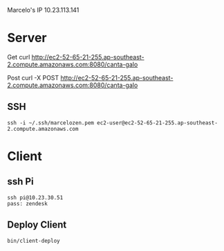 Marcelo's IP
10.23.113.141

# Server

Get
curl http://ec2-52-65-21-255.ap-southeast-2.compute.amazonaws.com:8080/canta-galo

Post
curl -X POST http://ec2-52-65-21-255.ap-southeast-2.compute.amazonaws.com:8080/canta-galo


## SSH

    ssh -i ~/.ssh/marcelozen.pem ec2-user@ec2-52-65-21-255.ap-southeast-2.compute.amazonaws.com


# Client

## ssh Pi

    ssh pi@10.23.30.51
    pass: zendesk

## Deploy Client

    bin/client-deploy
